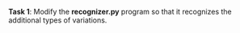 **Task 1**: Modify the **recognizer.py** program so that it recognizes the additional types of variations.
